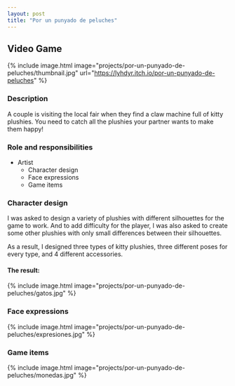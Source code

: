 ```yaml
---
layout: post
title: "Por un punyado de peluches"
---
```


## Video Game

{% include image.html image="projects/por-un-punyado-de-peluches/thumbnail.jpg" url="https://lyhdyr.itch.io/por-un-punyado-de-peluches" %}

### Description

A couple is visiting the local fair when they find a claw machine full of kitty plushies. You need to catch all the plushies your partner wants to make them happy!

### Role and responsibilities

- Artist
  - Character design
  - Face expressions
  - Game items

### Character design

I was asked to design a variety of plushies with different silhouettes for the game to work. And to add difficulty for the player, I was also asked to create some other plushies with only small differences between their silhouettes.

As a result, I designed three types of kitty plushies, three different poses for every type, and 4 different accessories.

#### The result:

{% include image.html image="projects/por-un-punyado-de-peluches/gatos.jpg" %}

### Face expressions

{% include image.html image="projects/por-un-punyado-de-peluches/expresiones.jpg" %}

### Game items

{% include image.html image="projects/por-un-punyado-de-peluches/monedas.jpg" %}
